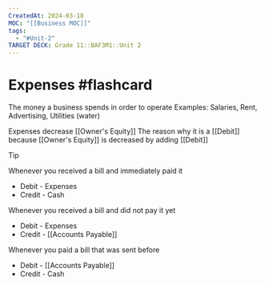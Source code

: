 ```yaml
---
CreatedAt: 2024-03-18
MOC: "[[Business MOC]]"
tags:
  - "#Unit-2"
TARGET DECK: Grade 11::BAF3M1::Unit 2
---
```


# Expenses #flashcard 
The money a business spends in order to operate
Examples: Salaries, Rent, Advertising, Utilities (water)
<!--ID: 1718216451542-->


Expenses decrease [[Owner's Equity]]
The reason why it is a [[Debit]] because [[Owner's Equity]] is decreased by adding [[Debit]]

> [!Tip]
> Whenever you received a bill and immediately paid it
> - Debit - Expenses
> - Credit - Cash
> 
> Whenever you received a bill and did not pay it yet
> - Debit - Expenses
> - Credit - [[Accounts Payable]]
> 
> Whenever you paid a bill that was sent before
> - Debit - [[Accounts Payable]]
> - Credit - Cash

